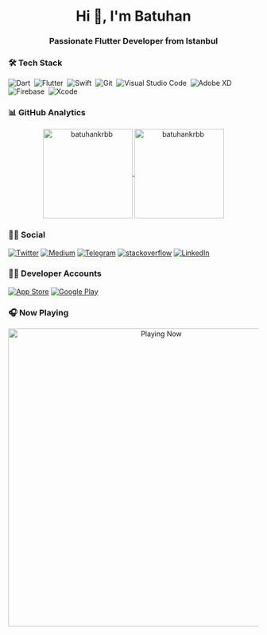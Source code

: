 <h1 align="center">Hi 👋, I'm Batuhan</h1>
<h3 align="center">Passionate Flutter Developer from Istanbul</h3>


### 🛠 Tech Stack
![Dart](https://img.shields.io/badge/Dart-05122A?style=flat&logo=dart&logoColor=29B6F6)&nbsp;
![Flutter](https://img.shields.io/badge/Flutter-05122A?style=flat&logo=flutter&logoColor=02569B)&nbsp;
![Swift](https://img.shields.io/badge/-Swift-05122A?style=flat&logo=Swift&logoColor=E34F26)&nbsp;
![Git](https://img.shields.io/badge/-Git-05122A?style=flat&logo=git)&nbsp;
![Visual Studio Code](https://img.shields.io/badge/-Visual%20Studio%20Code-05122A?style=flat&logo=visual-studio-code&logoColor=007ACC)&nbsp;
![Adobe XD](https://img.shields.io/badge/Adobe%20XD-470137?style=flat&logo=Adobe%20XD&logoColor=#FF61F6)&nbsp;
![Firebase](https://img.shields.io/badge/firebase-ffca28?style=flat&logo=firebase&logoColor=black)&nbsp;
![Xcode](https://img.shields.io/badge/Xcode-007ACC?style=flat-square&logo=Xcode&logoColor=white)&nbsp;


### 📊 GitHub Analytics

<p align="center">
<a href="https://github.com/batuhankrbb">
  <img height="180em" align="center" src="https://github-readme-stats.vercel.app/api?username=batuhankrbb&show_icons=true&locale=en&theme=algolia&include_all_commits=true&count_private=true" alt="batuhankrbb"/>
  <img height="180em" align="center" src="https://github-readme-stats.vercel.app/api/top-langs?username=batuhankrbb&show_icons=true&locale=en&layout=compact&langs_count=8&theme=algolia" alt="batuhankrbb"/>
</a>
</p>


### 🤝🏻 Social

<p align="left">
<a href="https://twitter.com/batuhankrbb" target="blank"><img align="center" src="https://img.shields.io/badge/Twitter-1DA1F2?style=flat&logo=twitter&logoColor=white" alt="Twitter" /></a>
<a href="https://medium.com/@batuhankrbb" target="blank"><img align="center" src="https://img.shields.io/badge/Medium-12100E?style=flat&logo=medium&logoColor=white" alt="Medium" /></a>
<a href="https://t.me/batuhankrbb" target="blank"><img align="center" src="https://img.shields.io/badge/Telegram-2CA5E0?style=flat&logo=telegram&logoColor=white" alt="Telegram" /></a>
<a href="https://stackoverflow.com/users/12786528/batuhankrbb" target="blank"><img align="center" src="https://img.shields.io/badge/Stack_Overflow-FE7A16?style=flat&logo=stack-overflow&logoColor=white" alt="stackoverflow" /></a>
<a href="https://www.linkedin.com/in/batuhan-karababa-49190b189/" target="blank"><img align="center" src="https://img.shields.io/badge/LinkedIn-0077B5?style=flat&logo=linkedin&logoColor=white" alt="LinkedIn" /></a>
</p>


### 🤝🏻 Developer Accounts
<p align="left">
  <a href="https://apps.apple.com/us/developer/ibrahim-karababa/id1531465126" target="blank"><img align="center" src="https://img.shields.io/badge/App_Store-0D96F6?style=for-the-badge&logo=app-store&logoColor=white" alt="App Store" /></a>
  <a href="https://play.google.com/store/apps/developer?id=Boiz" target="blank"><img align="center" src="https://img.shields.io/badge/Google_Play-414141?style=for-the-badge&logo=google-play&logoColor=white" alt="Google Play" /></a>
</p>


### 🎧 Now Playing

[<p align="center"> <img src="https://spotify-readme-stat.vercel.app/api/run-spotify-status" alt="Playing Now" width="600" /></p>](https://open.spotify.com/user/s5av6dkstepujztebnsb2yk47)
